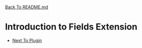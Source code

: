 [Back To README.md](https://github.com/jobmetric/laravel-extension/blob/master/README.md)

# Introduction to Fields Extension



- [Next To Plugin](https://github.com/jobmetric/laravel-extension/blob/master/docs/plugin.md)
